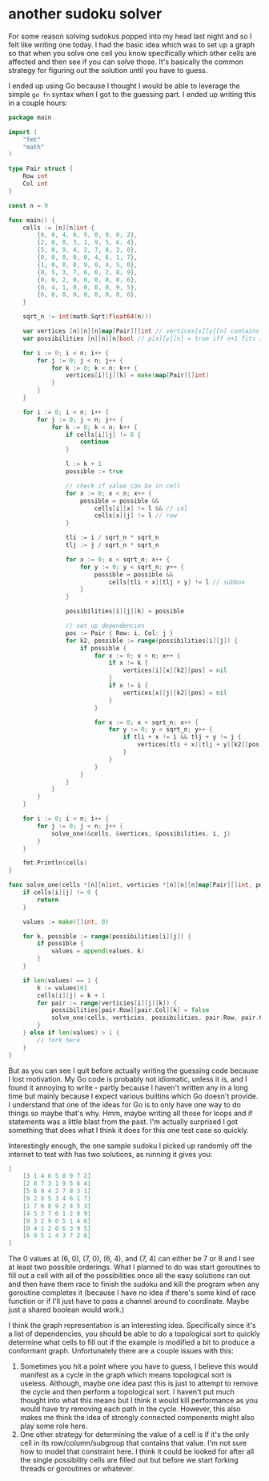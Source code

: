# another sudoku solver

For some reason solving sudokus popped into my head last night and so I felt
like writing one today. I had the basic idea which was to set up a graph so that
when you solve one cell you know specifically which other cells are affected and
then see if you can solve those. It's basically the common strategy for figuring
out the solution until you have to guess.

I ended up using Go because I thought I would be able to leverage the simple
`go fn` syntax when I got to the guessing part. I ended up writing this in a
couple hours:

<!-- markdownlint-disable line-length -->

```go
package main

import (
    "fmt"
    "math"
)

type Pair struct {
    Row int
    Col int
}

const n = 9

func main() {
    cells := [n][n]int {
        {0, 0, 4, 6, 5, 0, 9, 0, 2},
        {2, 0, 0, 3, 1, 9, 5, 6, 4},
        {5, 0, 9, 4, 2, 7, 8, 3, 0},
        {0, 0, 0, 0, 0, 4, 6, 1, 7},
        {1, 0, 0, 0, 9, 0, 4, 5, 0},
        {0, 5, 3, 7, 6, 0, 2, 8, 9},
        {0, 0, 2, 0, 0, 0, 0, 0, 6},
        {0, 4, 1, 0, 0, 0, 0, 9, 5},
        {6, 0, 0, 0, 0, 0, 0, 0, 0},
    }

    sqrt_n := int(math.Sqrt(float64(n)))

    var vertices [n][n][n]map[Pair][]int // vertices[x][y][n] contains pairs whose constraints change if n+1 is inserted into cells[x][y]
    var possibilities [n][n][n]bool // p[x][y][n] = true iff n+1 fits in cells[x][y]

    for i := 0; i < n; i++ {
        for j := 0; j < n; j++ {
            for k := 0; k < n; k++ {
                vertices[i][j][k] = make(map[Pair][]int)
            }
        }
    }

    for i := 0; i < n; i++ {
        for j := 0; j < n; j++ {
            for k := 0; k < n; k++ {
                if cells[i][j] != 0 {
                    continue
                }

                l := k + 1
                possible := true

                // check if value can be in cell
                for x := 0; x < n; x++ {
                    possible = possible &&
                        cells[i][x] != l && // col
                        cells[x][j] != l // row
                }

                tli := i / sqrt_n * sqrt_n
                tlj := j / sqrt_n * sqrt_n

                for x := 0; x < sqrt_n; x++ {
                    for y := 0; y < sqrt_n; y++ {
                        possible = possible &&
                            cells[tli + x][tlj + y] != l // subbox
                    }
                }

                possibilities[i][j][k] = possible

                // set up dependencies
                pos := Pair { Row: i, Col: j }
                for k2, possible := range(possibilities[i][j]) {
                    if possible {
                        for x := 0; x < n; x++ {
                            if x != k {
                                vertices[i][x][k2][pos] = nil
                            }
                            if x != i {
                                vertices[x][j][k2][pos] = nil
                            }
                        }

                        for x := 0; x < sqrt_n; x++ {
                            for y := 0; y < sqrt_n; y++ {
                                if tli + x != i && tlj + y != j {
                                    vertices[tli + x][tlj + y][k2][pos] = nil
                                }
                            }
                        }
                    }
                }
            }
        }
    }

    for i := 0; i < n; i++ {
        for j := 0; j < n; j++ {
            solve_one(&cells, &vertices, &possibilities, i, j)
        }
    }

    fmt.Println(cells)
}

func solve_one(cells *[n][n]int, verticies *[n][n][n]map[Pair][]int, possibilities *[n][n][n]bool, i, j int) {
    if cells[i][j] != 0 {
        return
    }

    values := make([]int, 0)

    for k, possible := range(possibilities[i][j]) {
        if possible {
            values = append(values, k)
        }
    }

    if len(values) == 1 {
        k := values[0]
        cells[i][j] = k + 1
        for pair := range(verticies[i][j][k]) {
            possibilities[pair.Row][pair.Col][k] = false
            solve_one(cells, verticies, possibilities, pair.Row, pair.Col)
        }
    } else if len(values) > 1 {
        // fork here
    }
}
```

<!-- markdownlint-enable line-length -->

But as you can see I quit before actually writing the guessing code because I
lost motivation. My Go code is probably not idiomatic, unless it is, and I found
it annoying to write - partly because I haven't written any in a long time but
mainly because I expect various builtins which Go doesn't provide. I understand
that one of the ideas for Go is to only have one way to do things so maybe
that's why. Hmm, maybe writing all those for loops and if statements was a
little blast from the past. I'm actually surprised I got something that does
what I think it does for this one test case so quickly.

Interestingly enough, the one sample sudoku I picked up randomly off the
internet to test with has two solutions, as running it gives you:

```go
[
    [3 1 4 6 5 8 9 7 2]
    [2 8 7 3 1 9 5 6 4]
    [5 6 9 4 2 7 8 3 1]
    [9 2 8 5 3 4 6 1 7]
    [1 7 6 8 9 2 4 5 3]
    [4 5 3 7 6 1 2 8 9]
    [0 3 2 9 0 5 1 4 6]
    [0 4 1 2 0 6 3 9 5]
    [6 9 5 1 4 3 7 2 8]
]
```

The 0 values at (6, 0), (7, 0), (6, 4), and (7, 4) can either be 7 or 8 and I
see at least two possible orderings. What I planned to do was start goroutines
to fill out a cell with all of the possibilities once all the easy solutions ran
out and then have them race to finish the sudoku and kill the program when any
goroutine completes it (because I have no idea if there's some kind of race
function or if I'll just have to pass a channel around to coordinate. Maybe just
a shared boolean would work.)

I think the graph representation is an interesting idea. Specifically since it's
a list of dependencies, you should be able to do a topological sort to quickly
determine what cells to fill out if the example is modified a bit to produce a
conformant graph. Unfortunately there are a couple issues with this:

1. Sometimes you hit a point where you have to guess, I believe this would
   manifest as a cycle in the graph which means topological sort is useless.
   Although, maybe one idea past this is just to attempt to remove the cycle and
   then perform a topological sort. I haven't put much thought into what this
   means but I think it would kill performance as you would have try removing
   each path in the cycle. However, this also makes me think the idea of
   strongly connected components might also play some role here.
2. One other strategy for determining the value of a cell is if it's the only
   cell in its row/column/subgroup that contains that value. I'm not sure how to
   model that constraint here. I think it could be looked for after all the
   single possibility cells are filled out but before we start forking threads
   or goroutines or whatever.
